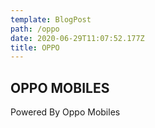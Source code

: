 ```yaml
---
template: BlogPost
path: /oppo
date: 2020-06-29T11:07:52.177Z
title: OPPO
---
```

## OPPO MOBILES

Powered By Oppo Mobiles
